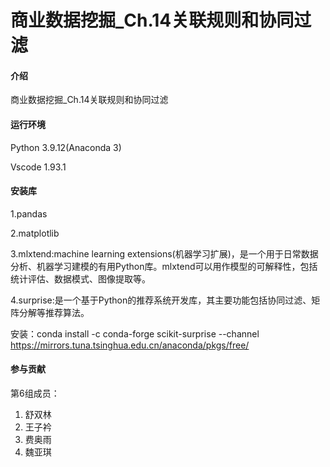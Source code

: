 # 商业数据挖掘_Ch.14关联规则和协同过滤

#### 介绍
商业数据挖掘_Ch.14关联规则和协同过滤

#### 运行环境
Python 3.9.12(Anaconda 3)

Vscode 1.93.1

#### 安装库
1.pandas

2.matplotlib

3.mlxtend:machine learning extensions(机器学习扩展)，是一个用于日常数据分析、机器学习建模的有用Python库。mlxtend可以用作模型的可解释性，包括统计评估、数据模式、图像提取等。

4.surprise:是一个基于Python的推荐系统开发库，其主要功能包括协同过滤、矩阵分解等推荐算法。

安装：conda install -c conda-forge scikit-surprise --channel https://mirrors.tuna.tsinghua.edu.cn/anaconda/pkgs/free/

#### 参与贡献

第6组成员：
1.  舒双林
2.  王子衿
3.  费奥雨
4.  魏亚琪
